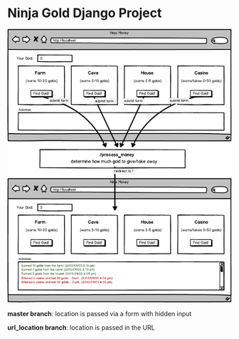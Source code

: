 # Ninja Gold Django Project

![Image to recreate](ninja_gold_app/static/img/ninja-gold-ci.png)

**master branch**: location is passed via a form with hidden input

**url_location branch**: location is passed in the URL

